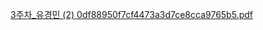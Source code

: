 
[3주차_유경민 (2) 0df88950f7cf4473a3d7ce8cca9765b5.pdf](https://github.com/youkm1/Kotlin_ANS.Study/files/12706333/3._.2.0df88950f7cf4473a3d7ce8cca9765b5.pdf)
